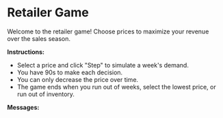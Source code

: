 # Retailer Game

Welcome to the retailer game! Choose prices to maximize your revenue over the sales season.

**Instructions:**
- Select a price and click "Step" to simulate a week's demand.
- You have 90s to make each decision.
- You can only decrease the price over time.
- The game ends when you run out of weeks, select the lowest price, or run out of inventory.

**Messages:**
